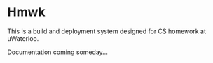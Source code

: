 # Hmwk

This is a build and deployment system designed for CS homework at uWaterloo. 

Documentation coming someday...